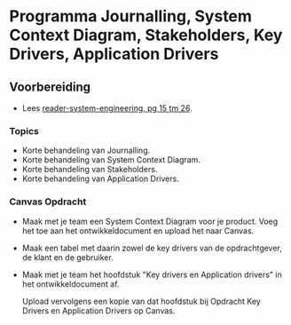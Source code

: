 # Programma Journalling, System Context Diagram, Stakeholders, Key Drivers, Application Drivers

## Voorbereiding

- Lees [reader-system-engineering, pg 15 tm 26](/onderwijsmateriaal/readers/reader-system-engineering.pdf).

### Topics

- Korte behandeling van Journalling.
- Korte behandeling van System Context Diagram.
- Korte behandeling van Stakeholders.
- Korte behandeling van Application Drivers.

### Canvas Opdracht

- Maak met je team een System Context Diagram voor je product. Voeg het toe aan het ontwikkeldocument en upload het naar Canvas.

- Maak een tabel met daarin zowel de key drivers van de opdrachtgever, de klant en de gebruiker.

- Maak met je team het hoofdstuk "Key drivers en Application drivers" in het ontwikkeldocument af.

  Upload vervolgens een kopie van dat hoofdstuk bij Opdracht Key Drivers en Application Drivers op Canvas.
